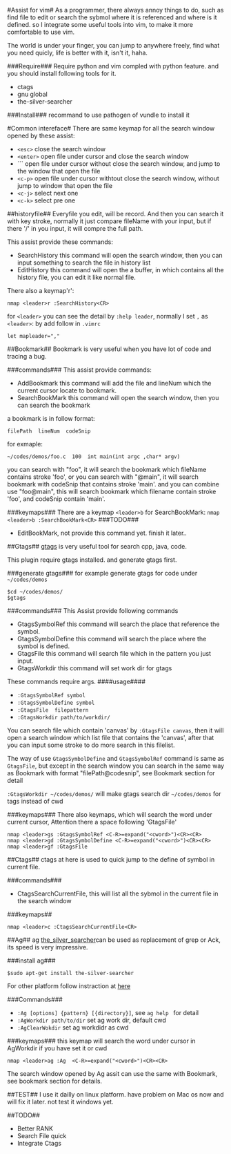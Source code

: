 #Assist for vim#
As a programmer, there always annoy things to do, such as find file to edit or search the sybmol where it is referenced and where is it defined. 
so I integrate some useful tools into vim, to make it more comfortable to use vim.

The world is under your finger, you can jump to anywhere freely, find what you need quicly, life is better with it, isn't it, haha.

###Require###
Require python and vim compled with python feature.
and you should install following tools for it.
* ctags
* gnu global
* the-silver-searcher

###Install###
recommand to use pathogen of vundle to install it

#Common intereface#
There are same keymap for all the search window opened by these assist:
* `<esc>`   close the search window
* `<enter>` open file under cursor and close the search window
* `<c-o>``  open file under cursor without close the search window, and jump to the window that open the file
* `<c-p>`   open file under cursor withtout close the search window, without jump to window that open the file
* `<c-j>`   select next one
* `<c-k>`   select pre one

##historyfile##
Everyfile you edit, will be record. And then you can search it with key stroke, normally it just compare fileName with your input, but 
if there '/' in you input, it will compre the full path.

This assist provide these commands:
* SearchHistory  this command  will open the search window, then you can input something to search the file in history list
* EditHistory    this command  will open the a buffer, in which contains all the history file, you can edit it like normal file.

There also a keymap'<leader>r':
```
nmap <leader>r :SearchHistory<CR>
```
for `<leader>` you can see the detail by `:help leader`, normally I set `,` as `<leader>`:
by add follow in `.vimrc`
```
let mapleader=","
```

##Bookmark##
Bookmark is very useful when you have lot of code and tracing a bug.

###commands###
This assist provide commands:
* AddBookmark     this command will add the file and lineNum which the current cursor locate to bookmark.
* SearchBookMark  this command will open the search window, then you can search the bookmark

a bookmark is in follow format:
```
filePath  lineNum  codeSnip
```

for exmaple:
```
~/codes/demos/foo.c  100  int main(int argc ,char* argv)
```

you can search with "foo", it will search the bookmark which fileName contains stroke 'foo', or you can 
search with "@main", it will search bookmark with codeSnip that contains stroke 'main'. and you can combine
use "foo@main", this will search bookmark which filename contain stroke 'foo', and codeSnip contain 'main'.

###keymaps###
There are a keymap `<leader>b` for SearchBookMark:
``
nmap <leader>b :SearchBookMark<CR>
``
###TODO###
* EditBookMark, not provide this command yet. finish it later..


##Gtags##
[gtags](http://www.gnu.org/software/global/) is very useful tool for search cpp, java, code.

This plugin require gtags installed. and generate gtags first. 

###generate gtags###
for example generate gtags for code under ``~/codes/demos``
```
$cd ~/codes/demos/
$gtags
```
###commands###
This Assist provide following commands
* GtagsSymbolRef    this command will search the place that reference the symbol.
* GtagsSymbolDefine this command will search the place where the symbol is defined.
* GtagsFile         this command will search file which in the pattern you just input.
* GtagsWorkdir      this command will set work dir for gtags

These commands require args. 
####usage####
* ``:GtagsSymbolRef symbol``
* ``:GtagsSymbolDefine symbol``
* ``:GtagsFile  filepattern``
* ``:GtagsWorkdir path/to/workdir/``

You can search file which contain 'canvas' by `:GtagsFile canvas`, 
then it will open a search window which list file that contains the 'canvas',
after that you can input some stroke to do more search in this filelist.

The way of use ``GtagsSymbolDefine`` and ``GtagsSymbolRef`` command is same as ``GtagsFile``, but except in
the search window you can search in the same way as Bookmark with format "filePath@codesnip",
see Bookmark section for detail

``:GtagsWorkdir ~/codes/demos/`` will make gtags search dir `~/codes/demos` for tags instead of cwd

###keymaps###
There also keymaps, which will search the word under current cursor, Attention there a space following 'GtagsFile'
```
nmap <leader>gs :GtagsSymbolRef <C-R>=expand("<cword>")<CR><CR>
nmap <leader>gd :GtagsSymbolDefine <C-R>=expand("<cword>")<CR><CR>
nmap <leader>gf :GtagsFile 
```

##Ctags##
ctags at here is used to quick jump to the define of symbol in current file.

###commands###
* CtagsSearchCurrentFile, this will list all the sybmol in the current file in the search window

###keymaps##
```
nmap <leader>c :CtagsSearchCurrentFile<CR>
```

##Ag##
ag [the_silver_searcher](https://github.com/ggreer/the_silver_searcher)can be used as replacement of grep or Ack, its speed is very impressive.

###install ag###
```
$sudo apt-get install the-silver-searcher
```
For other platform follow instraction at [here](https://github.com/ggreer/the_silver_searcher)

###Commands###
* ``:Ag [options] {pattern} [{directory}]``, see ``ag help `` for detail
* ``:AgWorkdir path/to/dir`` set ag work dir, default cwd
* ``:AgClearWokdir``         set ag workdidr as cwd

###keymaps###
this keymap will search the word under cursor in AgWorkdir if you have set it or cwd
```
nmap <leader>ag :Ag  <C-R>=expand("<cword>")<CR><CR>
```
The search window opened by Ag assit can use the same with Bookmark, see bookmark section for details.


##TEST##
I use it dailly  on linux platform.  have problem on Mac os now and will fix it later. not test it windows yet.


##TODO##
* Better RANK
* Search File quick
* Integrate Ctags
